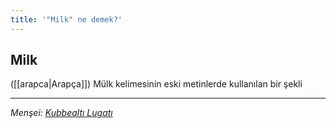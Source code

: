 ```yaml
---
title: '"Milk" ne demek?'
---
```


## Milk
([[arapca|Arapça]]) Mülk kelimesinin eski metinlerde kullanılan bir şekli

---
*Menşei: [Kubbealtı Lugatı](https://www.lugatim.com/s/milk)*